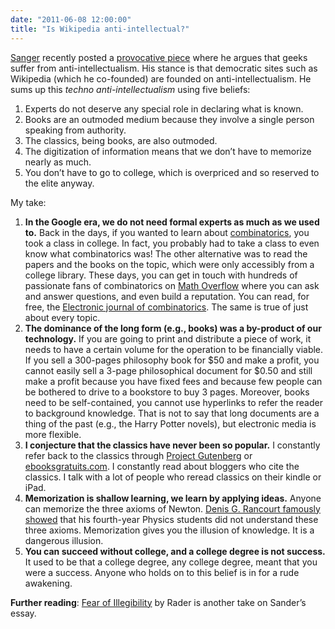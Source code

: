 ```yaml
---
date: "2011-06-08 12:00:00"
title: "Is Wikipedia anti-intellectual?"
---
```




[Sanger](http://larrysanger.org/) recently posted a [provocative piece](http://larrysanger.org/2011/06/is-there-a-new-geek-anti-intellectualism/) where he argues that geeks suffer from anti-intellectualism. His stance is that democratic sites such as  Wikipedia (which he co-founded) are founded on anti-intellectualism. He sums up this <em>techno anti-intellectualism</em> using five beliefs:

1. Experts do not deserve any special role in declaring what is known.
1. Books are an outmoded medium because they involve a single person speaking from authority.
1. The classics, being books, are also outmoded.
1. The digitization of information means that we don&rsquo;t have to memorize nearly as much.
1. You don&rsquo;t have to go to college, which is overpriced and so reserved to the elite anyway.


My take:

1. __In the Google era, we do not need formal experts as much as we used to.__ Back in the days, if you wanted to learn about [combinatorics](https://en.wikipedia.org/wiki/Combinatorics), you took a class in college. In fact, you probably had to take a class to even know what combinatorics was! The other alternative was to read the papers and the books on the topic, which were only accessibly from a college library. These days, you can get in touch with hundreds of passionate fans of combinatorics on [Math Overflow](http://mathoverflow.net/) where you can ask and answer questions, and even build a reputation. You can read, for free, the [Electronic journal of combinatorics](http://www.combinatorics.org/). The same is true of just about every topic.
1. __The dominance of the long form (e.g., books) was a by-product of our technology.__ If you are going to print and distribute a piece of work, it needs to have a certain volume for the operation to be financially viable. If you sell a 300-pages philosophy book for $50 and make a profit, you cannot easily sell a 3-page philosophical document for $0.50 and still make a profit because you have fixed fees and because few people can be bothered to drive to a bookstore to buy 3 pages. Moreover, books need to be self-contained, you cannot use hyperlinks to refer the reader to background knowledge. That is not to say that long documents are a thing of the past (e.g., the Harry Potter novels), but electronic media is more flexible.
1. __I conjecture that the classics have never been so popular.__ I constantly refer back to the classics through [Project Gutenberg](http://www.gutenberg.org/wiki/Main_Page) or [ebooksgratuits.com](http://www.ebooksgratuits.com/ebooks.php). I constantly read about bloggers who cite the classics. I talk with a lot of people who reread classics on their kindle or iPad.
1. __Memorization is shallow learning, we learn by applying ideas.__ Anyone can memorize the three axioms of Newton. [Denis G. Rancourt famously showed](https://activistteacher.blogspot.com/2010/01/canadian-education-as-impetus-towards.html) that his fourth-year Physics students did not understand these three axioms. Memorization gives you the illusion of knowledge. It is a dangerous illusion.
1. __You can succeed without college, and a college degree is not success.__ It used to be that a college degree, any college degree, meant that you were a success. Anyone who holds on to this belief is in for a rude awakening.


__Further reading__: [Fear of Illegibility](http://onthespiral.posterous.com/fear-of-illegibility) by Rader is another take on Sander&rsquo;s essay.

